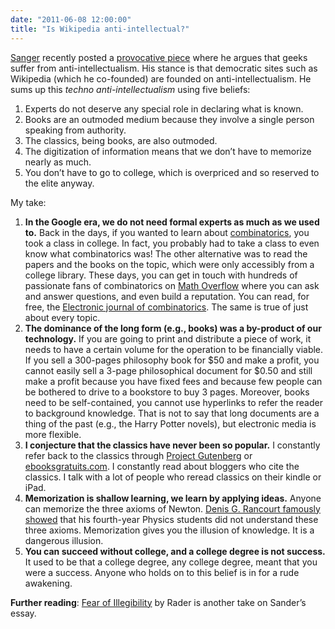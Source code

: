 ```yaml
---
date: "2011-06-08 12:00:00"
title: "Is Wikipedia anti-intellectual?"
---
```




[Sanger](http://larrysanger.org/) recently posted a [provocative piece](http://larrysanger.org/2011/06/is-there-a-new-geek-anti-intellectualism/) where he argues that geeks suffer from anti-intellectualism. His stance is that democratic sites such as  Wikipedia (which he co-founded) are founded on anti-intellectualism. He sums up this <em>techno anti-intellectualism</em> using five beliefs:

1. Experts do not deserve any special role in declaring what is known.
1. Books are an outmoded medium because they involve a single person speaking from authority.
1. The classics, being books, are also outmoded.
1. The digitization of information means that we don&rsquo;t have to memorize nearly as much.
1. You don&rsquo;t have to go to college, which is overpriced and so reserved to the elite anyway.


My take:

1. __In the Google era, we do not need formal experts as much as we used to.__ Back in the days, if you wanted to learn about [combinatorics](https://en.wikipedia.org/wiki/Combinatorics), you took a class in college. In fact, you probably had to take a class to even know what combinatorics was! The other alternative was to read the papers and the books on the topic, which were only accessibly from a college library. These days, you can get in touch with hundreds of passionate fans of combinatorics on [Math Overflow](http://mathoverflow.net/) where you can ask and answer questions, and even build a reputation. You can read, for free, the [Electronic journal of combinatorics](http://www.combinatorics.org/). The same is true of just about every topic.
1. __The dominance of the long form (e.g., books) was a by-product of our technology.__ If you are going to print and distribute a piece of work, it needs to have a certain volume for the operation to be financially viable. If you sell a 300-pages philosophy book for $50 and make a profit, you cannot easily sell a 3-page philosophical document for $0.50 and still make a profit because you have fixed fees and because few people can be bothered to drive to a bookstore to buy 3 pages. Moreover, books need to be self-contained, you cannot use hyperlinks to refer the reader to background knowledge. That is not to say that long documents are a thing of the past (e.g., the Harry Potter novels), but electronic media is more flexible.
1. __I conjecture that the classics have never been so popular.__ I constantly refer back to the classics through [Project Gutenberg](http://www.gutenberg.org/wiki/Main_Page) or [ebooksgratuits.com](http://www.ebooksgratuits.com/ebooks.php). I constantly read about bloggers who cite the classics. I talk with a lot of people who reread classics on their kindle or iPad.
1. __Memorization is shallow learning, we learn by applying ideas.__ Anyone can memorize the three axioms of Newton. [Denis G. Rancourt famously showed](https://activistteacher.blogspot.com/2010/01/canadian-education-as-impetus-towards.html) that his fourth-year Physics students did not understand these three axioms. Memorization gives you the illusion of knowledge. It is a dangerous illusion.
1. __You can succeed without college, and a college degree is not success.__ It used to be that a college degree, any college degree, meant that you were a success. Anyone who holds on to this belief is in for a rude awakening.


__Further reading__: [Fear of Illegibility](http://onthespiral.posterous.com/fear-of-illegibility) by Rader is another take on Sander&rsquo;s essay.

